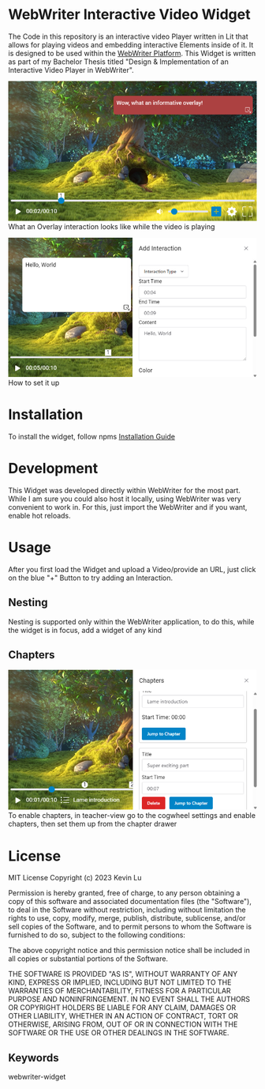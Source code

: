 # WebWriter Interactive Video Widget
The Code in this repository is an interactive video Player written in Lit that allows for playing videos and embedding interactive Elements inside of it. It is designed to be used within the [WebWriter Platform](https://webwriter.app/).
This Widget is written as part of my Bachelor Thesis titled "Design & Implementation of an Interactive Video Player in WebWriter".

![An Overlay interaction](https://github.com/tarikvural/interactive-video/blob/main/overlay%20interaction.png?raw=true)  
What an Overlay interaction looks like while the video is playing

![Setting an interaction up](https://github.com/tarikvural/interactive-video/blob/main/overlay%20interaction%20settings.png?raw=true)  
How to set it up
# Installation
To install the widget, follow npms [Installation Guide](https://docs.npmjs.com/cli/v6/commands/npm-install)

# Development
This Widget was developed directly within WebWriter for the most part. While I am sure you could also host it locally, using WebWriter was very convenient to work in. For this, just import the WebWriter and if you want, enable hot reloads.

# Usage
After you first load the Widget and upload a Video/provide an URL, just click on the blue "+" Button to try adding an Interaction.

## Nesting
Nesting is supported only within the WebWriter application, to do this, while the widget is in focus, add a widget of any kind

## Chapters 
![Chapter drawer with chapters](https://github.com/tarikvural/interactive-video/blob/main/chapter%20drawer%20with%20chapter.png)  
To enable chapters, in teacher-view go to the cogwheel settings and enable chapters, then set them up from the chapter drawer

# License

MIT License Copyright (c) 2023 Kevin Lu

Permission is hereby granted, free of charge, to any person obtaining a copy of this software and associated documentation files (the "Software"), to deal in the Software without restriction, including without limitation the rights to use, copy, modify, merge, publish, distribute, sublicense, and/or sell copies of the Software, and to permit persons to whom the Software is furnished to do so, subject to the following conditions:

The above copyright notice and this permission notice shall be included in all copies or substantial portions of the Software.

THE SOFTWARE IS PROVIDED "AS IS", WITHOUT WARRANTY OF ANY KIND, EXPRESS OR IMPLIED, INCLUDING BUT NOT LIMITED TO THE WARRANTIES OF MERCHANTABILITY, FITNESS FOR A PARTICULAR PURPOSE AND NONINFRINGEMENT. IN NO EVENT SHALL THE AUTHORS OR COPYRIGHT HOLDERS BE LIABLE FOR ANY CLAIM, DAMAGES OR OTHER LIABILITY, WHETHER IN AN ACTION OF CONTRACT, TORT OR OTHERWISE, ARISING FROM, OUT OF OR IN CONNECTION WITH THE SOFTWARE OR THE USE OR OTHER DEALINGS IN THE SOFTWARE.

## Keywords
webwriter-widget
